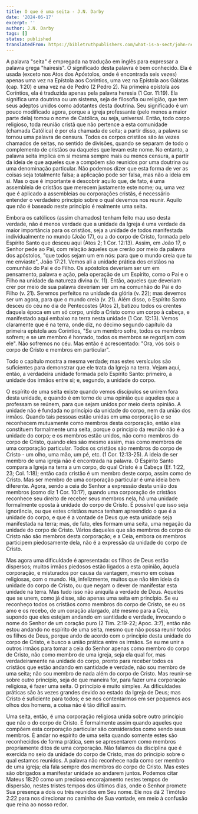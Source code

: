 ```yaml
---
title: O que é uma seita - J.N. Darby
date: '2024-06-17'
excerpt: ''
author: J.N. Darby
tags: []
status: published
translatedFrom: https://bibletruthpublishers.com/what-is-a-sect/john-nelson-darby-jnd/collected-writings-of-j-n-darby-ecclesiastical-3/la62596
---
```

A palavra \"seita\" é empregada na tradução em inglês para expressar a
palavra grega \"hairesis\". O significado desta palavra é bem conhecido.
Ela é usada (exceto nos Atos dos Apóstolos, onde é encontrada seis
vezes) apenas uma vez na Epístola aos Coríntios, uma vez na Epístola aos
Gálatas (cap. 1:20) e uma vez na de Pedro (2 Pedro 2). Na primeira
epístola aos Coríntios, ela é traduzida apenas pela palavra heresia (1
Cor. 11:19). Ela significa uma doutrina ou um sistema, seja de filosofia
ou religião, que tem seus adeptos unidos como adotantes desta doutrina.
Seu significado é um pouco modificado agora, porque a igreja professante
(pelo menos a maior parte dela) tomou o nome de Católica, ou seja,
universal. Então, todo corpo religioso, toda reunião cristã que não
pertence a esta comunidade (chamada Católica) é por ela chamada de
seita; a partir disso, a palavra se tornou uma palavra de censura. Todos
os corpos cristãos são às vezes chamados de seitas, no sentido de
divisões, quando se separam de todo o complemento de cristãos ou
daqueles que levam este nome. No entanto, a palavra seita implica em si
mesma sempre mais ou menos censura, a partir da ideia de que aqueles que
a compõem são reunidos por uma doutrina ou uma denominação particular.
Não podemos dizer que esta forma de ver as coisas seja totalmente falsa;
a aplicação pode ser falsa, mas não a ideia em si. Mas o que é
importante é descobrir aquilo que, de fato, é uma assembleia de cristãos
que merecem justamente este nome; ou, uma vez que é aplicado a
assembleias ou corporações cristãs, é necessário entender o verdadeiro
princípio sobre o qual devemos nos reunir. Aquilo que não é baseado
neste princípio é realmente uma seita.

Embora os católicos (assim chamados) tenham feito mau uso desta verdade,
não é menos verdade que a unidade da Igreja é uma verdade da maior
importância para os cristãos, seja a unidade de todos manifestada
individualmente no mundo (João 17), ou a do corpo de Cristo, formada
pelo Espírito Santo que desceu aqui (Atos 2; 1 Cor. 12:13). Assim, em
João 17, o Senhor pede ao Pai, com relação àqueles que crerão por meio
da palavra dos apóstolos, \"que todos sejam um em nós: para que o mundo
creia que tu me enviaste\", João 17:21. Vemos ali a unidade prática dos
cristãos na comunhão do Pai e do Filho. Os apóstolos deveriam ser um em
pensamento, palavra e ação, pela operação de um Espírito, como o Pai e o
Filho na unidade da natureza divina (v. 11). Então, aqueles que deveriam
crer por meio de sua palavra deveriam ser um na comunhão do Pai e do
Filho (v. 21). Seremos perfeitos na unidade da glória (v. 22); mas
devemos ser um agora, para que o mundo creia (v. 21). Além disso, o
Espírito Santo desceu do céu no dia de Pentecostes (Atos 2), batizou
todos os crentes daquela época em um só corpo, unido a Cristo como um
corpo à cabeça, e manifestado aqui embaixo na terra nesta unidade (1
Cor. 12:13). Vemos claramente que é na terra, onde diz, no décimo
segundo capítulo da primeira epístola aos Coríntios, \"Se um membro
sofre, todos os membros sofrem; e se um membro é honrado, todos os
membros se regozijam com ele\". Não sofremos no céu. Mas então é
acrescentado: \"Ora, vós sois o corpo de Cristo e membros em
particular\".

Todo o capítulo mostra a mesma verdade; mas estes versículos são
suficientes para demonstrar que ele trata da Igreja na terra. Vejam
aqui, então, a verdadeira unidade formada pelo Espírito Santo: primeiro,
a unidade dos irmãos entre si; e, segundo, a unidade do corpo.

O espírito de uma seita existe quando vemos discípulos se unirem fora
desta unidade, e quando é em torno de uma opinião que aqueles que a
professam se reúnem, para que sejam unidos por meio desta opinião. A
unidade não é fundada no princípio da unidade do corpo, nem da união dos
irmãos. Quando tais pessoas estão unidas em uma corporação e se
reconhecem mutuamente como membros desta corporação, então elas
constituem formalmente uma seita, porque o princípio da reunião não é a
unidade do corpo; e os membros estão unidos, não como membros do corpo
de Cristo, quando eles são mesmo assim, mas como membros de uma
corporação particular. Todos os cristãos são membros do corpo de
Cristo - um olho, uma mão, um pé, etc. (1 Cor. 12:13-25). A ideia de ser
membro de uma igreja não é encontrada na palavra. O Espírito Santo
compara a Igreja na terra a um corpo, do qual Cristo é a Cabeça (Ef.
1:22, 23; Col. 1:18); então cada cristão é um membro deste corpo, assim
como de Cristo. Mas ser membro de uma corporação particular é uma ideia
bem diferente. Agora, sendo a ceia do Senhor a expressão desta união dos
membros (como diz 1 Cor. 10:17), quando uma corporação de cristãos
reconhece seu direito de receber seus membros nela, há uma unidade
formalmente oposta à unidade do corpo de Cristo. É possível que isso
seja ignorância, ou que estes cristãos nunca tenham apreendido o que é a
unidade do corpo, e que é a vontade de Deus que esta unidade seja
manifestada na terra; mas, de fato, eles formam uma seita, uma negação
da unidade do corpo de Cristo. Vários daqueles que são membros do corpo
de Cristo não são membros desta corporação; e a Ceia, embora os membros
participem piedosamente dela, não é a expressão da unidade do corpo de
Cristo.

Mas agora uma dificuldade é apresentada: os filhos de Deus estão
dispersos; muitos irmãos piedosos estão ligados a esta opinião, àquela
corporação, e misturados por causa da vantagem, mesmo em coisas
religiosas, com o mundo. Há, infelizmente, muitos que não têm ideia da
unidade do corpo de Cristo, ou que negam o dever de manifestar esta
unidade na terra. Mas tudo isso não aniquila a verdade de Deus. Aqueles
que se unem, como já disse, são apenas uma seita em princípio. Se eu
reconheço todos os cristãos como membros do corpo de Cristo, se eu os
amo e os recebo, de um coração alargado, até mesmo para a Ceia, supondo
que eles estejam andando em santidade e verdade, invocando o nome do
Senhor de um coração puro (2 Tim. 2:19-22; Apoc. 3:7), então não estou
andando no espírito de uma seita, mesmo que não possa reunir todos os
filhos de Deus, porque ando de acordo com o princípio desta unidade do
corpo de Cristo, e busco a união prática entre os irmãos. Se eu me unir
a outros irmãos para tomar a ceia do Senhor apenas como membro do corpo
de Cristo, não como membro de uma igreja, seja ela qual for, mas
verdadeiramente na unidade do corpo, pronto para receber todos os
cristãos que estão andando em santidade e verdade, não sou membro de uma
seita; não sou membro de nada além do corpo de Cristo. Mas reunir-se
sobre outro princípio, seja de que maneira for, para fazer uma
corporação religiosa, é fazer uma seita. O princípio é muito simples. As
dificuldades práticas são às vezes grandes devido ao estado da Igreja de
Deus; mas Cristo é suficiente para todos; e se nos contentarmos em ser
pequenos aos olhos dos homens, a coisa não é tão difícil assim.

Uma seita, então, é uma corporação religiosa unida sobre outro princípio
que não o do corpo de Cristo. É formalmente assim quando aqueles que
compõem esta corporação particular são considerados como sendo seus
membros. É andar no espírito de uma seita quando somente estes são
reconhecidos de forma prática, sem se apresentarem como membros
propriamente ditos de uma corporação. Não falamos da disciplina que é
exercida no seio da unidade do corpo de Cristo, mas do princípio sobre o
qual estamos reunidos. A palavra não reconhece nada como ser membro de
uma igreja; ela fala sempre dos membros do corpo de Cristo. Mas estes
são obrigados a manifestar unidade ao andarem juntos. Podemos citar
Mateus 18:20 como um precioso encorajamento nestes tempos de dispersão,
nestes tristes tempos dos últimos dias, onde o Senhor promete Sua
presença a dois ou três reunidos em Seu nome. Ele nos dá 2 Timóteo 2:22
para nos direcionar no caminho de Sua vontade, em meio à confusão que
reina ao nosso redor.
